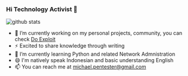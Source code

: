 ### Hi Technology Activist 👋

![github stats](https://github-readme-stats.vercel.app/api?username=michael-act&show_icons=true)

- 🔭 I’m currently working on my personal projects, community, you can check <a href="https://www.instagram.com/do.exploit/">Do Exploit</a>
- ⚡ Excited to share knowledge through writing
- 🌱 I’m currently learning Python and related Network Admnistration
- 😄 I'm natively speak Indonesian and basic understanding English
- 📫 You can reach me at michael.pentester@gmail.com
